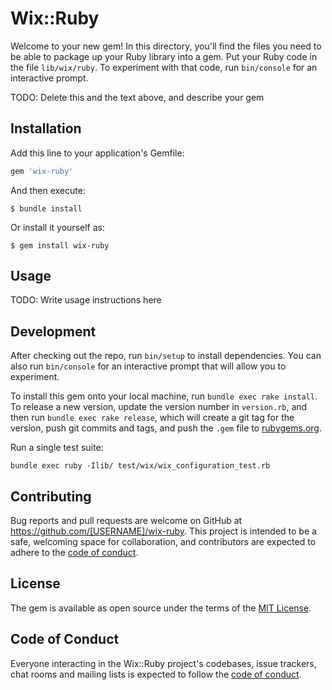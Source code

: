 # Wix::Ruby

Welcome to your new gem! In this directory, you'll find the files you need to be able to package up your Ruby library into a gem. Put your Ruby code in the file `lib/wix/ruby`. To experiment with that code, run `bin/console` for an interactive prompt.

TODO: Delete this and the text above, and describe your gem

## Installation

Add this line to your application's Gemfile:

```ruby
gem 'wix-ruby'
```

And then execute:

    $ bundle install

Or install it yourself as:

    $ gem install wix-ruby

## Usage

TODO: Write usage instructions here

## Development

After checking out the repo, run `bin/setup` to install dependencies. You can also run `bin/console` for an interactive prompt that will allow you to experiment.

To install this gem onto your local machine, run `bundle exec rake install`. To release a new version, update the version number in `version.rb`, and then run `bundle exec rake release`, which will create a git tag for the version, push git commits and tags, and push the `.gem` file to [rubygems.org](https://rubygems.org).

Run a single test suite:
```
bundle exec ruby -Ilib/ test/wix/wix_configuration_test.rb
```

## Contributing

Bug reports and pull requests are welcome on GitHub at https://github.com/[USERNAME]/wix-ruby. This project is intended to be a safe, welcoming space for collaboration, and contributors are expected to adhere to the [code of conduct](https://github.com/[USERNAME]/wix-ruby/blob/master/CODE_OF_CONDUCT.md).


## License

The gem is available as open source under the terms of the [MIT License](https://opensource.org/licenses/MIT).

## Code of Conduct

Everyone interacting in the Wix::Ruby project's codebases, issue trackers, chat rooms and mailing lists is expected to follow the [code of conduct](https://github.com/[USERNAME]/wix-ruby/blob/master/CODE_OF_CONDUCT.md).
